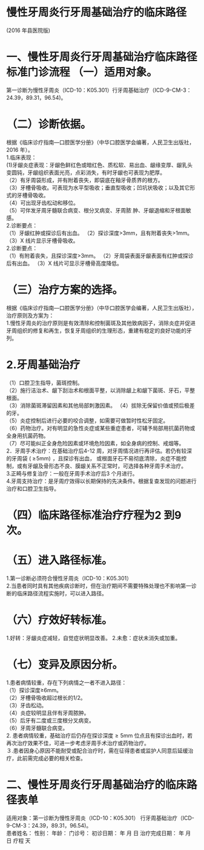 # 慢性牙周炎行牙周基础治疗的临床路径  
(2016 年县医院版)  
# 一、慢性牙周炎行牙周基础治疗临床路径标准门诊流程 （一）适用对象。  
第一诊断为慢性牙周炎（ICD-10：K05.301）行牙周基础治疗（ICD-9-CM-3：24.39，89.31，96.54)。  
# （二）诊断依据。  
根据《临床诊疗指南—口腔医学分册》（中华口腔医学会编著，人民卫生出版社，2016 年）。  
1.临床表现：  
(1)牙龈炎症表现：牙龈色鲜红色或暗红色、质松软、易出血、龈缘变厚、龈乳头变圆钝，牙龈组织表面光亮，点彩消失，有时牙龈也可表现为肥厚。  
（2）有牙周袋形成，并有附着丧失，即袋底在釉牙骨质界的根方。  
（3）牙槽骨吸收。可表现为水平型吸收；垂直型吸收；凹坑状吸收；以及其它形式的牙槽骨吸收。  
（4）可出现牙齿松动和移位。  
（5）可伴发牙周牙髓联合病变、根分叉病变、牙周脓 肿、牙龈退缩和牙根面敏感。  
2.诊断要点：  
（1）牙龈红肿或探诊后有出血。 （2）探诊深度>3mm，且有附着丧失>1mm。  
（3）X 线片显示牙槽骨吸收。  
2.诊断要点：  
（1）有附着丧失，且探诊深度>3mm。 （2）牙周袋表面牙龈表面有红肿或探诊后有出血。 （3）X 线片可显示牙槽骨高度降低。  
# （三）治疗方案的选择。  
根据《临床诊疗指南—口腔医学分册》（中华口腔医学会编著，人民卫生出版社），治疗原则及方案为：  
1.慢性牙周炎的治疗原则是有效清除和控制菌斑及其他致病因子，消除炎症并促进牙周组织的修复和再生，恢复牙周组织的生理形态，重建有稳定的良好功能的牙列。  
# 2.牙周基础治疗  
（1）口腔卫生指导，菌斑控制。  
（2）施行洁治术、龈下刮治术和根面平整，以消除龈上和龈下菌斑、牙石，平整根面。  
（3）消除菌斑滞留因素和其他局部刺激因素。 （4）拔除无保留价值或预后极差的牙。  
（5）炎症控制后进行必要的咬合调整，如需要可做暂时性松牙固定。  
（6）药物治疗。对有明显的急性炎症或某些重症患者，可辅予局部用抗菌药物或全身用抗菌药物。  
（7）尽可能纠正全身危险因素或环境危险因素，如全身病的控制、戒烟等。  
2．牙周手术治疗：在基础治疗后4-12 周，对牙周情况进行再评估。若仍有较深的牙周袋 $(\,\!\geqslant\!5\mathrm{mm})\!$ ，且探诊有出血， 或根面牙石不易彻底清除，炎症不能控制，或有牙龈及骨形态不良、膜龈关系不正常时，可选择各种牙周手术治疗。  
3.正畸与修复治疗：一般在牙周手术治疗后3 个月进行。  
4.牙周支持治疗：是牙周疗效得以长期保持的先决条件。根据复查发现的问题进行治疗和口腔卫生指导。  
# （四）临床路径标准治疗疗程为2 到9 次。  
# （五）进入路径标准。  
1.第一诊断必须符合慢性牙周炎（ICD-10：K05.301）  
2.当患者同时具有其他疾病诊断时，但在治疗期间不需要特殊处理也不影响第一诊断的临床路径流程实施时，可以进入路径。  
# （六）疗效好转标准。  
1.好转：牙龈炎症减轻，自觉症状明显改善。   2.未愈：症状未消失或加重。  
# （七）变异及原因分析。  
1.患者病情较重，存在下列病情之一者不进入路径：  
（1）探诊深度≥6mm。  
（2）牙槽骨吸收超过根长的1/2。  
（3）牙齿松动。  
（4）炎症较明显且伴有牙周脓肿。  
（5）后牙有二度或三度根分叉病变。  
（6）牙周牙髓联合病变。  
2. 患者病情较重，基础治疗后仍存在探诊深度${\geqslant}5\mathrm{mm}$ 位点且有探诊出血时，若再次治疗效果不佳，可进一步考虑牙周手术治疗或药物治疗。  
３.患者因身心原因不能耐受或配合治疗时，需在征得患者或监护人同意后延缓治疗，此前需完成必要的相关检查。  
# 二、慢性牙周炎行牙周基础治疗的临床路径表单  
适用对象：第一诊断为慢性牙周炎（ICD-10：K05.301） 行牙周基础治疗（ICD-9-CM-3：24.39，89.31，96.54)。  
患者姓名：               性别：     年龄：       门诊号：           初诊日期：     年   月   日     治疗完成日期：     年   月   日     疗程    天  
